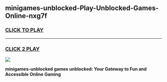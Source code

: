 
## minigames-unblocked-Play-Unblocked-Games-Online-nxg7f
<h3>
<a href="https://premium76.site?title=minigames-unblocked&ref=25A">CLICK TO PLAY</a></h3>
<hr>

<h3>
<a href="https://premium76.site?title=minigames-unblocked&ref=25A">CLICK 2 PLAY</a>
  
</h3>

<a href="https://premium76.site?title=minigames-unblocked&ref=25A"><img src="https://clearcache.store/games.png"></a>


**minigames-unblocked games unblocked: Your Gateway to Fun and Accessible Online Gaming**
